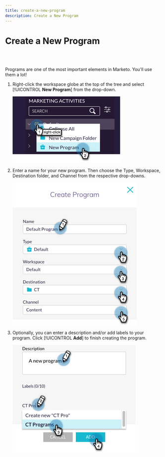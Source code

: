 ```yaml
---
title: create-a-new-program
description: Create a New Program
---
```


# Create a New Program

<br>&nbsp;

Programs are one of the most important elements in Marketo. You'll use them a lot!

1. Right-click the workspace globe at the top of the tree and select [!UICONTROL **New Program**] from the drop-down.

   ![Image One](/help/sky/assets/programs/create-a-new-program/create-a-new-program-1.png)

1. Enter a name for your new program. Then choose the Type, Workspace, Destination folder, and Channel from the respective drop-downs.

   ![Image Two](/help/sky/assets/programs/create-a-new-program/create-a-new-program-2.png)

1. Optionally, you can enter a description and/or add labels to your program. Click [!UICONTROL **Add**] to finish creating the program.

   ![Image Three](/help/sky/assets/programs/create-a-new-program/create-a-new-program-3.png)
